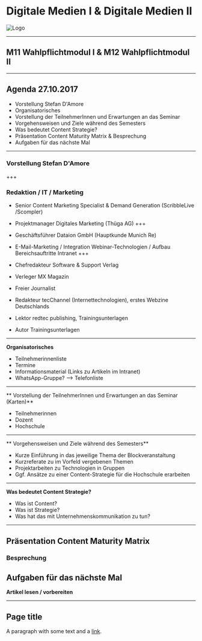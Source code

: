 # Digitale Medien I & Digitale Medien II
![Logo](http://scompler.com/wp-content/uploads/2017/06/ScribbleLive_Scompler_Logo_left.png)

---

## M11 Wahlpflichtmodul I & M12 Wahlpflichtmodul II

---

## Agenda 27.10.2017

- Vorstellung Stefan D'Amore
- Organisatorisches
- Vorstellung der TeilnehmerInnen und Erwartungen an das Seminar 
- Vorgehensweisen und Ziele während des Semesters
- Was bedeutet Content Strategie?
- Präsentation Content Maturity Matrix & Besprechung
- Aufgaben für das nächste Mal
---

### Vorstellung Stefan D'Amore
+++

### Redaktion / IT / Marketing
- Senior Content Marketing Specialist & Demand Generation
(ScribbleLive /Scompler)
- Projektmanager Digitales Marketing (Thüga AG)
+++

- Geschäftsführer Dataion GmbH (Hauptkunde Munich Re)
- E-Mail-Marketing / Integration Webinar-Technologien / Aufbau Bereichsauftritte Intranet 
+++
- Chefredakteur Software & Support Verlag
- Verleger MX Magazin
- Freier Journalist
- Redakteur tecChannel (Internettechnologien), erstes Webzine Deutschlands
- Lektor redtec publishing, Trainingsunterlagen
- Autor Trainingsunterlagen

---

**Organisatorisches**
- Teilnehmerinnenliste
- Termine
- Informationsmaterial (Links zu Artikeln im Intranet)
- WhatsApp-Gruppe? —> Telefonliste

---

** Vorstellung der TeilnehmerInnen und Erwartungen an das Seminar (Karten)**
- Teilnehmerinnen
- Dozent
- Hochschule 

---

** Vorgehensweisen und Ziele während des Semesters**
- Kurze Einführung in das jeweilige Thema der Blockveranstaltung
- Kurzreferate zu im Vorfeld vergebenen Themen
- Projektarbeiten zu Technologien in Gruppen
- Ggf. Ansätze zu einer Content-Strategie für die Hochschule erarbeiten

---

**Was bedeutet Content Strategie?** 
- Was ist Content?
- Was ist Strategie?
- Was hat das mit Unternehmenskommunikation zu tun?

---

## Präsentation Content Maturity Matrix
### Besprechung 

## Aufgaben für das nächste Mal

**Artikel lesen / vorbereiten**



 







---
## Page title
A paragraph with some text and a [link](http://hakim.se).

